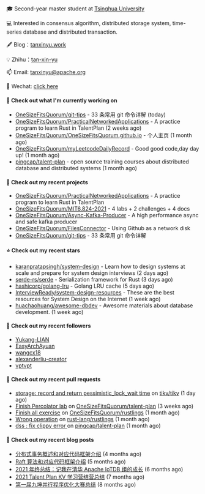 🎓 Second-year master student at [Tsinghua University](https://www.tsinghua.edu.cn/)

💻 Interested in consensus algorithm, distributed storage system, time-series database and distributed transaction.

🖋 Blog：[tanxinyu.work](https://tanxinyu.work)

💡 Zhihu：[tan-xin-yu](https://www.zhihu.com/people/tan-xin-yu-22)

📫 Email: [tanxinyu@apache.org](mailto:tanxinyu@apache.org)

💬 Wechat: [click here](https://github.com/LebronAl/LebronAl/issues/1)

#### 👷 Check out what I'm currently working on

- [OneSizeFitsQuorum/git-tips](https://github.com/OneSizeFitsQuorum/git-tips) - 33 条常用 git 命令详解 (today)
- [OneSizeFitsQuorum/PracticalNetworkedApplications](https://github.com/OneSizeFitsQuorum/PracticalNetworkedApplications) - A practice program to learn Rust in TalentPlan (2 weeks ago)
- [OneSizeFitsQuorum/OneSizeFitsQuorum.github.io](https://github.com/OneSizeFitsQuorum/OneSizeFitsQuorum.github.io) - 个人主页 (1 month ago)
- [OneSizeFitsQuorum/myLeetcodeDailyRecord](https://github.com/OneSizeFitsQuorum/myLeetcodeDailyRecord) - Good good code,day day up! (1 month ago)
- [pingcap/talent-plan](https://github.com/pingcap/talent-plan) - open source training courses about distributed database and distributed systems (1 month ago)

#### 🌱 Check out my recent projects

- [OneSizeFitsQuorum/PracticalNetworkedApplications](https://github.com/OneSizeFitsQuorum/PracticalNetworkedApplications) - A practice program to learn Rust in TalentPlan
- [OneSizeFitsQuorum/MIT6.824-2021](https://github.com/OneSizeFitsQuorum/MIT6.824-2021) - 4 labs &#43; 2 challenges &#43; 4 docs
- [OneSizeFitsQuorum/Async-Kafka-Producer](https://github.com/OneSizeFitsQuorum/Async-Kafka-Producer) - A high performance async and safe kafka producer
- [OneSizeFitsQuorum/FilesConnector](https://github.com/OneSizeFitsQuorum/FilesConnector) - Using Github as a network disk
- [OneSizeFitsQuorum/git-tips](https://github.com/OneSizeFitsQuorum/git-tips) - 33 条常用 git 命令详解

#### ⭐ Check out my recent stars

- [karanpratapsingh/system-design](https://github.com/karanpratapsingh/system-design) - Learn how to design systems at scale and prepare for system design interviews (2 days ago)
- [serde-rs/serde](https://github.com/serde-rs/serde) - Serialization framework for Rust (3 days ago)
- [hashicorp/golang-lru](https://github.com/hashicorp/golang-lru) - Golang LRU cache (5 days ago)
- [InterviewReady/system-design-resources](https://github.com/InterviewReady/system-design-resources) - These are the best resources for System Design on the Internet (1 week ago)
- [huachaohuang/awesome-dbdev](https://github.com/huachaohuang/awesome-dbdev) - Awesome materials about database development. (1 week ago)

#### 👯 Check out my recent followers

- [Yukang-LIAN](https://github.com/Yukang-LIAN)
- [EasyArchAyuan](https://github.com/EasyArchAyuan)
- [wangcx18](https://github.com/wangcx18)
- [alexanderliu-creator](https://github.com/alexanderliu-creator)
- [vptvpt](https://github.com/vptvpt)

#### 🔨 Check out my recent pull requests

- [storage: record and return pessimistic_lock_wait time](https://github.com/tikv/tikv/pull/13309) on [tikv/tikv](https://github.com/tikv/tikv) (1 day ago)
- [Finish Percolator lab](https://github.com/OneSizeFitsQuorum/talent-plan/pull/1) on [OneSizeFitsQuorum/talent-plan](https://github.com/OneSizeFitsQuorum/talent-plan) (3 weeks ago)
- [Finish all exercise](https://github.com/OneSizeFitsQuorum/rustlings/pull/1) on [OneSizeFitsQuorum/rustlings](https://github.com/OneSizeFitsQuorum/rustlings) (1 month ago)
- [Wrong operation](https://github.com/rust-lang/rustlings/pull/1090) on [rust-lang/rustlings](https://github.com/rust-lang/rustlings) (1 month ago)
- [dss : fix clippy error ](https://github.com/pingcap/talent-plan/pull/447) on [pingcap/talent-plan](https://github.com/pingcap/talent-plan) (1 month ago)

#### 📜 Check out my recent blog posts

- [分布式事务概述和对应代码框架介绍](https://tanxinyu.work/talent-plan-transaction-talk/) (4 months ago)
- [Raft 算法和对应代码框架介绍](https://tanxinyu.work/talent-plan-raft-talk/) (5 months ago)
- [2021 年终总结：记我在清华 Apache IoTDB 组的成长](https://tanxinyu.work/2021-annual-summary/) (6 months ago)
- [2021 Talent Plan KV 学习营结营总结](https://tanxinyu.work/tinykv/) (7 months ago)
- [第一届九坤并行程序优化大赛总结](https://tanxinyu.work/jiu-kun-parallel-program-optimization-contest/) (8 months ago)
